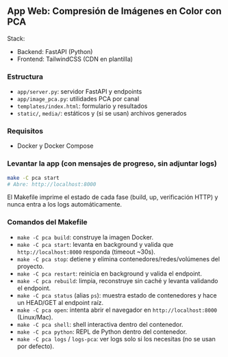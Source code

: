 ## App Web: Compresión de Imágenes en Color con PCA

Stack:
- Backend: FastAPI (Python)
- Frontend: TailwindCSS (CDN en plantilla)

### Estructura
- `app/server.py`: servidor FastAPI y endpoints
- `app/image_pca.py`: utilidades PCA por canal
- `templates/index.html`: formulario y resultados
- `static/`, `media/`: estáticos y (si se usan) archivos generados

### Requisitos
- Docker y Docker Compose

### Levantar la app (con mensajes de progreso, sin adjuntar logs)

```bash
make -C pca start
# Abre: http://localhost:8000
```

El Makefile imprime el estado de cada fase (build, up, verificación HTTP) y nunca entra a los logs automáticamente.

### Comandos del Makefile
- `make -C pca build`: construye la imagen Docker.
- `make -C pca start`: levanta en background y valida que `http://localhost:8000` responda (timeout ~30s).
- `make -C pca stop`: detiene y elimina contenedores/redes/volúmenes del proyecto.
- `make -C pca restart`: reinicia en background y valida el endpoint.
- `make -C pca rebuild`: limpia, reconstruye sin caché y levanta validando el endpoint.
- `make -C pca status` (alias `ps`): muestra estado de contenedores y hace un HEAD/GET al endpoint raíz.
- `make -C pca open`: intenta abrir el navegador en `http://localhost:8000` (Linux/Mac).
- `make -C pca shell`: shell interactiva dentro del contenedor.
- `make -C pca python`: REPL de Python dentro del contenedor.
- `make -C pca logs` / `logs-pca`: ver logs solo si los necesitas (no se usan por defecto).